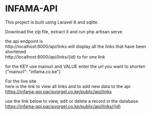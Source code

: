 # INFAMA-API

This project is built using Laravel 8 and sqlite.

Download the zip file, extract it and run php artisan serve 

the api endpoint is<br>
http://localhost:8000/api/links will display all the links that have been shortened <br>
http://localhost:8000/api/links/{id} to for one link
 
 
 for the KEY use mainurl and VALUE enter the url you want to shorten<br>
 {"mainurl": "infama.co.ke"} <br>
 
 For the live site <br> 
 here is the link to view all links and to add new data to the api <br>
 https://infama-api.pacisvorgel.co.ke/public/api/links <br>
 
use the link below to view, edit or delete a record in the database.<br>
https://infama-api.pacisvorgel.co.ke/public/api/links/{id} <br>


